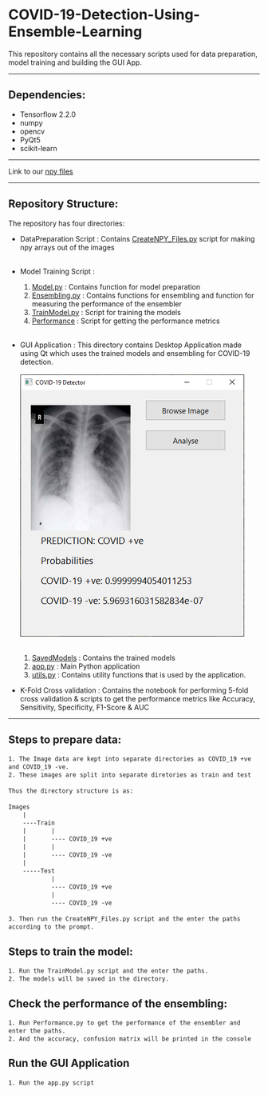 # COVID-19-Detection-Using-Ensemble-Learning

This repository contains all the necessary scripts used for data preparation, model training and building the GUI App.

-----

## Dependencies:
- Tensorflow 2.2.0
- numpy
- opencv
- PyQt5
- scikit-learn

-----


Link to our [npy files](https://drive.google.com/drive/folders/18gxhGdKsXyyr5n45UQrE2YaXjqgqsHIB?usp=sharing)



-----

## Repository Structure:

The repository has four directories: 
- DataPreparation Script : Contains [CreateNPY_Files.py](https://github.com/CUIEMCovidProject/COVID-19-Detection-Using-Ensemble-Learning/blob/master/DataPreparation%20Script/CreateNPY_Files.py) script for making npy arrays out of the images<br><br>
- Model Training Script : <br>
    1. [Model.py](https://github.com/CUIEMCovidProject/COVID-19-Detection-Using-Ensemble-Learning/blob/master/Model%20Training%20Script/Model.py) : Contains function for model preparation
    2. [Ensembling.py](https://github.com/CUIEMCovidProject/COVID-19-Detection-Using-Ensemble-Learning/blob/master/Model%20Training%20Script/Ensembling.py) : Contains functions for ensembling and function for measuring the performance of the ensembler
    3. [TrainModel.py](https://github.com/CUIEMCovidProject/COVID-19-Detection-Using-Ensemble-Learning/blob/master/Model%20Training%20Script/TrainModel.py) : Script for training the models
    4. [Performance](https://github.com/CUIEMCovidProject/COVID-19-Detection-Using-Ensemble-Learning/blob/master/Model%20Training%20Script/Performance.py) : Script for getting the performance metrics
    <br><br>
- GUI Application : This directory contains Desktop Application made using Qt which uses the trained models and ensembling for COVID-19 detection.<br><br>
![GUI APP](https://raw.githubusercontent.com/CUIEMCovidProject/COVID-19-Detection-Using-Ensemble-Learning/master/Screenshot/python_GqQXhc1Erf.png)<br><br>
    1. [SavedModels](https://github.com/CUIEMCovidProject/COVID-19-Detection-Using-Ensemble-Learning/tree/master/GUI%20Application/Saved%20Models) : Contains the trained models
    2. [app.py](https://github.com/CUIEMCovidProject/COVID-19-Detection-Using-Ensemble-Learning/blob/master/GUI%20Application/app.py) : Main Python application
    3. [utils.py](https://github.com/CUIEMCovidProject/COVID-19-Detection-Using-Ensemble-Learning/blob/master/GUI%20Application/utils.py) : Contains utility functions that is used by the application.
    
- K-Fold Cross validation : Contains the notebook for performing 5-fold cross validation & scripts to get the performance metrics like Accuracy, Sensitivity, Specificity, F1-Score & AUC

-----
## Steps to prepare data:
    1. The Image data are kept into separate directories as COVID_19 +ve and COVID_19 -ve.
    2. These images are split into separate diretories as train and test

    Thus the directory structure is as:

    Images
        |
        ----Train
        |       |
        |       ---- COVID_19 +ve
        |       |
        |       ---- COVID_19 -ve
        |
        -----Test
                |
                ---- COVID_19 +ve
                |
                ---- COVID_19 -ve
        
    3. Then run the CreateNPY_Files.py script and the enter the paths according to the prompt.


## Steps to train the model:
    1. Run the TrainModel.py script and the enter the paths.
    2. The models will be saved in the directory.
    
## Check the performance of the ensembling:
    1. Run Performance.py to get the performance of the ensembler and enter the paths.    
    2. And the accuracy, confusion matrix will be printed in the console


## Run the GUI Application    
    1. Run the app.py script



